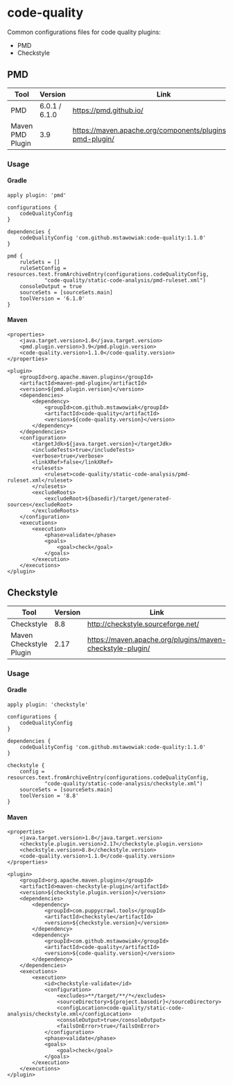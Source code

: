 # code-quality
Common configurations files for code quality plugins: 

* PMD
* Checkstyle

## PMD

| Tool              | Version           | Link  |
| -------------     | -------------     | ----- |
| PMD               | 6.0.1 / 6.1.0     | https://pmd.github.io/ |
| Maven PMD Plugin  | 3.9               | https://maven.apache.org/components/plugins/maven-pmd-plugin/ |

### Usage

#### Gradle
```
apply plugin: 'pmd'

configurations {
    codeQualityConfig
}

dependencies {
    codeQualityConfig 'com.github.mstawowiak:code-quality:1.1.0'
}

pmd {
    ruleSets = []
    ruleSetConfig = resources.text.fromArchiveEntry(configurations.codeQualityConfig,
            "code-quality/static-code-analysis/pmd-ruleset.xml")
    consoleOutput = true
    sourceSets = [sourceSets.main]
    toolVersion = '6.1.0'
}
```

#### Maven
```
<properties>
    <java.target.version>1.8</java.target.version>
    <pmd.plugin.version>3.9</pmd.plugin.version>
    <code-quality.version>1.1.0</code-quality.version>
</properties>

<plugin>
    <groupId>org.apache.maven.plugins</groupId>
    <artifactId>maven-pmd-plugin</artifactId>
    <version>${pmd.plugin.version}</version>
    <dependencies>
        <dependency>
            <groupId>com.github.mstawowiak</groupId>
            <artifactId>code-quality</artifactId>
            <version>${code-quality.version}</version>
        </dependency>
    </dependencies>
    <configuration>
        <targetJdk>${java.target.version}</targetJdk>
        <includeTests>true</includeTests>
        <verbose>true</verbose>
        <linkXRef>false</linkXRef>
        <rulesets>
            <ruleset>code-quality/static-code-analysis/pmd-ruleset.xml</ruleset>
        </rulesets>
        <excludeRoots>
            <excludeRoot>${basedir}/target/generated-sources</excludeRoot>
        </excludeRoots>
    </configuration>
    <executions>
        <execution>
            <phase>validate</phase>
            <goals>
                <goal>check</goal>
            </goals>
        </execution>
    </executions>
</plugin>
```

## Checkstyle

| Tool                    | Version   | Link  |
| -------------           | --------- | ----- |
| Checkstyle              | 8.8       | http://checkstyle.sourceforge.net/ |
| Maven Checkstyle Plugin | 2.17      | https://maven.apache.org/plugins/maven-checkstyle-plugin/ |

### Usage

#### Gradle
```
apply plugin: 'checkstyle'

configurations {
    codeQualityConfig
}

dependencies {
    codeQualityConfig 'com.github.mstawowiak:code-quality:1.1.0'
}

checkstyle {
    config = resources.text.fromArchiveEntry(configurations.codeQualityConfig,
            "code-quality/static-code-analysis/checkstyle.xml")
    sourceSets = [sourceSets.main]
    toolVersion = '8.8'
}
```

#### Maven
```
<properties>
    <java.target.version>1.8</java.target.version>
    <checkstyle.plugin.version>2.17</checkstyle.plugin.version>
    <checkstyle.version>8.8</checkstyle.version>
    <code-quality.version>1.1.0</code-quality.version>
</properties>

<plugin>
    <groupId>org.apache.maven.plugins</groupId>
    <artifactId>maven-checkstyle-plugin</artifactId>
    <version>${checkstyle.plugin.version}</version>
    <dependencies>
        <dependency>
            <groupId>com.puppycrawl.tools</groupId>
            <artifactId>checkstyle</artifactId>
            <version>${checkstyle.version}</version>
        </dependency>
        <dependency>
            <groupId>com.github.mstawowiak</groupId>
            <artifactId>code-quality</artifactId>
            <version>${code-quality.version}</version>
        </dependency>
    </dependencies>
    <executions>
        <execution>
            <id>checkstyle-validate</id>
            <configuration>
                <excludes>**/target/**/*</excludes>
                <sourceDirectory>${project.basedir}</sourceDirectory>
                <configLocation>code-quality/static-code-analysis/checkstyle.xml</configLocation>
                <consoleOutput>true</consoleOutput>
                <failsOnError>true</failsOnError>
            </configuration>
            <phase>validate</phase>
            <goals>
                <goal>check</goal>
            </goals>
        </execution>
    </executions>
</plugin>
```